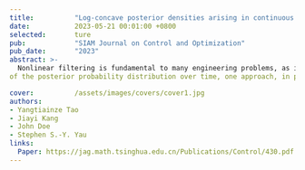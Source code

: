 ```yaml
---
title:          "Log-concave posterior densities arising in continuous filtering and a maximum a posteriori algorithm"
date:           2023-05-21 00:01:00 +0800
selected:       ture
pub:            "SIAM Journal on Control and Optimization"
pub_date:       "2023"
abstract: >-
  Nonlinear filtering is fundamental to many engineering problems, as it involves inferring the state of a system given complicated dynamics and noisy observations. Some approaches to nonlinear filtering use the analysis of the underlying PDE or stochastic PDE governing the evolution
of the posterior probability distribution over time, one approach, in particular, being the Yau--Yau method. In this paper, we give a maximum a posteriori (MAP) framework for the Yau--Yau method. Furthermore, we propose convex filtering, intermediate between linear and nonlinear filtering, which gives criteria under which the posterior preserves log-concavity. The key tool from the PDE is a result from Korevaar, giving criteria under which a quasilinear parabolic PDE preserves convexity. A bridge between the MAP estimator and the structure of the posterior is explained. Finally, we propose a novel numerical method based on iteration and apply this method to a tracking problem.

cover:          /assets/images/covers/cover1.jpg
authors:
- Yangtiainze Tao
- Jiayi Kang
- John Doe
- Stephen S.-Y. Yau
links:
  Paper: https://jag.math.tsinghua.edu.cn/Publications/Control/430.pdf
---
```

